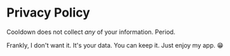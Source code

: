 #  Privacy Policy

Cooldown does not collect _any_ of your information. Period.

Frankly, I don't want it. It's your data. You can keep it. Just enjoy my app. 😁
